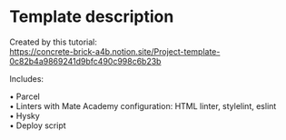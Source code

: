 # Template description

Created by this tutorial:\
https://concrete-brick-a4b.notion.site/Project-template-0c82b4a9869241d9bfc490c998c6b23b

Includes: 

• Parcel\
• Linters with Mate Academy configuration: HTML linter, stylelint, eslint\
• Hysky\
• Deploy script
